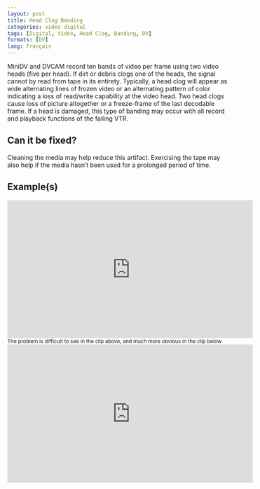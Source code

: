 ```yaml
---
layout: post
title: Head Clog Banding
categories: video digital
tags: [Digital, Video, Head Clog, Banding, DV]
formats: [DV]
lang: Français
---
```

MiniDV and DVCAM record ten bands of video per frame using two video heads (five per head). If dirt or debris clogs one of the heads, the signal cannot by read from tape in its entirety. Typically, a head clog will appear as wide alternating lines of frozen video or an alternating pattern of color indicating a loss of read/write capability at the video head. Two head clogs cause loss of picture altogether or a freeze-frame of the last decodable frame. If a head is damaged, this type of banding may occur with all record and playback functions of the failing VTR.

## Can it be fixed?

Cleaning the media may help reduce this artifact. Exercising the tape may also help if the media hasn’t been used for a prolonged period of time.

## Example(s)

<iframe src="https://archive.org/embed/AVAADVHeadclog1" width="560" height="315" frameborder="0" webkitallowfullscreen="true" mozallowfullscreen="true" allowfullscreen></iframe><br>
<sub>The problem is difficult to see in the clip above, and much more obvious in the clip below.</sub>

<iframe src="https://archive.org/embed/AVAADVHeadclog2" width="560" height="315" frameborder="0" webkitallowfullscreen="true" mozallowfullscreen="true" allowfullscreen></iframe>
